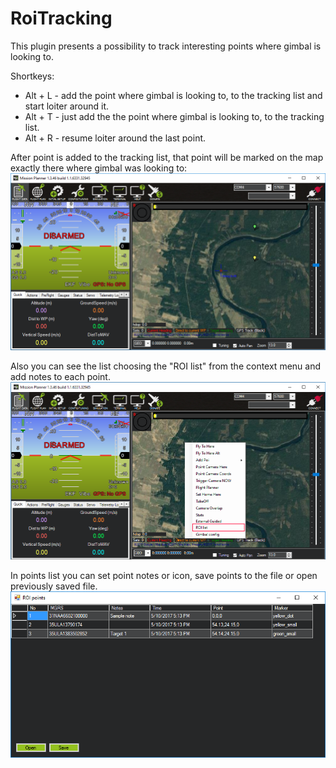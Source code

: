 # RoiTracking
This plugin presents a possibility to track interesting points where gimbal is looking to.

Shortkeys:
- Alt + L - add the point where gimbal is looking to, to the tracking list and start loiter around it.
- Alt + T - just add the the point where gimbal is looking to, to the tracking list.
- Alt + R - resume loiter around the last point.

After point is added to the tracking list, that point will be marked on the map exactly there where gimbal was looking to:
![ROI points on map](../media/roi-points-on-map.png)

Also you can see the list choosing the "ROI list" from the context menu and add notes to each point.
![ROI list menu item](../media/menu-roi-list.png)

In points list you can set point notes or icon, save points to the file or open previously saved file.
![ROI list](../media/roi-points.png)